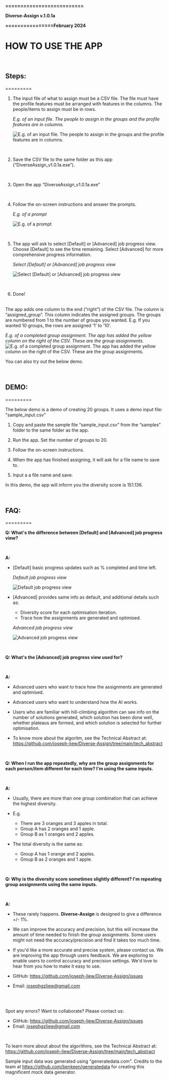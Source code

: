 **==========================**

**Diverse-Assign v.1.0.1a** 

**================February 2024**

# HOW TO USE THE APP

<br>

## Steps:

=========

1) The input file of what to assign must be a CSV file. The file must have the profile features must be arranged with features in the columns. The people/items to assign must be in rows.

    *E.g. of an input file. The people to assign in the groups and the profile features are in columns.*

    ![E.g. of an input file. The people to assign in the groups and the profile features are in columns.](https://github.com/joseph-liew/Diverse-Assign/blob/main/site/images/sample_input.PNG)

<br>

2) Save the CSV file to the same folder as this app (“DiverseAssign_v1.0.1a.exe”).

<br>

3) Open the app “DiverseAssign_v1.0.1a.exe”

<br>

4) Follow the on-screen instructions and answer the prompts.

    *E.g. of a prompt*

    ![E.g. of a prompt](https://github.com/joseph-liew/Diverse-Assign/blob/main/site/images/other_prompt.png)

<br>

5) The app will ask to select [Default] or [Advanced] job progress view. Choose [Default] to see the time remaining. Select [Advanced] for more comprehensive progress information.

    *Select [Default] or [Advanced] job progress view*

    ![Select [Default] or [Advanced] job progress view](https://github.com/joseph-liew/Diverse-Assign/blob/main/site/images/job_progress_options.PNG)

<br>

6) Done!

<br>
The app adds one column to the end (“right”) of the CSV file. The column is “assigned_group”. This column indicates the assigned groups. The groups are numbered from 1 to the number of groups you wanted. E.g. If you wanted 10 groups, the rows are assigned ‘1’ to ‘10’.

*E.g. of a completed group assignment. The app has added the yellow column on the right of the CSV. These are the group assignments.*
![E.g. of a completed group assignment. The app has added the yellow column on the right of the CSV. These are the group assignments.](https://github.com/joseph-liew/Diverse-Assign/blob/main/site/images/added_columns.png)

You can also try out the below demo.

<br>

## DEMO: 

=========

The below demo is a demo of creating 20 groups. It uses a demo input file: "sample_input.csv"
 
1) Copy and paste the sample file “sample_input.csv” from the “samples” folder to the same folder as the app.

2) Run the app. Set the number of groups to 20.

3)	Follow the on-screen instructions.

4) When the app has finished assigning, it will ask for a file name to save to. 

5) Input a a file name and save.

In this demo, the app will inform you the diversity score is 151.136. 

<br>

## FAQ: 

=========

**Q: What's the difference between [Default] and [Advanced] job progress view?**

<br>

**A:** 

  - [Default] basic progress updates such as % completed and time left.

    
    *Default job progress view*

    ![Default job progress view](https://github.com/joseph-liew/Diverse-Assign/blob/main/site/images/default_job_progress.PNG)
    
  - [Advanced] provides same info as default, and additional details such as:
      - Diversity score for each optimisation iteration.
      - Trace how the assignments are generated and optimised.
  
    *Advanced job progress view*

    ![Advanced job progress view](https://github.com/joseph-liew/Diverse-Assign/blob/main/site/images/advanced_job_progress.PNG)

<br>

**Q: What's the [Advanced] job progress view used for?**

<br>

**A:**

  - Advanced users who want to trace how the assignments are generated and optimised.
  
  - Advanced users who want to understand how the AI works.
  
  - Users who are familiar with hill-climbing algorithm can see info on the number of solutions generated, which solution has been done well, whether plateaus are formed, and which solution is selected for further optimisation.
  
  - To know more about the algoritm, see the Technical Abstract at: https://github.com/joseph-liew/Diverse-Assign/tree/main/tech_abstract

<br>

**Q: When I run the app repeatedly, why are the group assignments for each person/item different for each time? I'm using the same inputs.**

<br>

**A:**

  - Usually, there are more than one group combination that can achieve the highest diversity.

  - E.g.
      - There are 3 oranges and 3 apples in total.
      - Group A has 2 oranges and 1 apple.
      - Group B as 1 oranges and 2 apples.
        
  - The total diversity is the same as:
      - Group A has 1 orange and 2 apples.
      - Group B as 2 oranges and 1 apple.

<br>

**Q: Why is the diversity score sometimes slightly different? I'm repeating group assignments using the same inputs.**

<br>

**A:**

  - These rarely happens. **Diverse-Assign** is designed to give a difference +/- 1%. 
  
  - We can improve the accuracy and precision, but this will increase the amount of time needed to finish the group assignments. Some users might not need the accuracy/precision and find it takes too much time.
    
  - If you'd like a more accurate and precise system, please contact us. We are improving the app through users feedback. We are exploring to enable users to control accuracy and precision settings. We'd love to hear from you how to make it easy to use.
    
  - GitHub: https://github.com/joseph-liew/Diverse-Assign/issues
    
  - Email: josephgzliew@gmail.com

<br>
<br>

Spot any errors? 
Want to collaborate? Please contact us:  
  - GitHub: https://github.com/joseph-liew/Diverse-Assign/issues
  - Email: josephgzliew@gmail.com

<br>

To learn more about about the algorithms, see the Technical Abstract at: https://github.com/joseph-liew/Diverse-Assign/tree/main/tech_abstract

Sample input data was generated using "generatedata.com". Credits to the team at https://github.com/benkeen/generatedata for creating this magnificent mock data generator.
